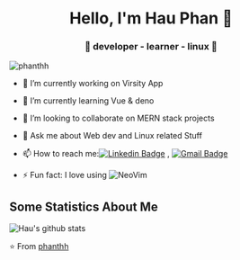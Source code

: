 <h1 align="center"> Hello, I'm Hau Phan 👋 </h1>
<h3 align="center">🚀 developer - learner - linux 🚀</h3>

<p align="left"> <img src="https://komarev.com/ghpvc/?username=phanthh" alt="phanthh" /> </p>

- 🔭 I’m currently working on Virsity App
- 🌱 I’m currently learning Vue & deno
- 👯 I’m looking to collaborate on MERN stack projects
- 💬 Ask me about Web dev and Linux related Stuff
- 📫 How to reach me:[![Linkedin Badge](https://img.shields.io/badge/-LinkedIn-blue?style=flat-square&logo=Linkedin&logoColor=white&link=)](https://www.linkedin.com/in/phanthh/) 
, [![Gmail Badge](https://img.shields.io/badge/-Gmail-c14438?style=flat-square&logo=Gmail&logoColor=white&link=mailto:shuklaraghav321.com)](mailto:phanthehauah1@gmail.com)

- ⚡ Fun fact: I love using ![NeoVim](https://img.shields.io/badge/-NeoVim-blue?style=flat-square&logo=NeoVim&logoColor=white&link=)

## Some Statistics About Me
![Hau's github stats](https://github-readme-stats.vercel.app/api?username=phanthh&&show_icons=true&title_color=ffffff&icon_color=bb2acf&text_color=daf7dc&bg_color=151515)<br>

⭐️ From [phanthh](https://github.com/phanthh)
